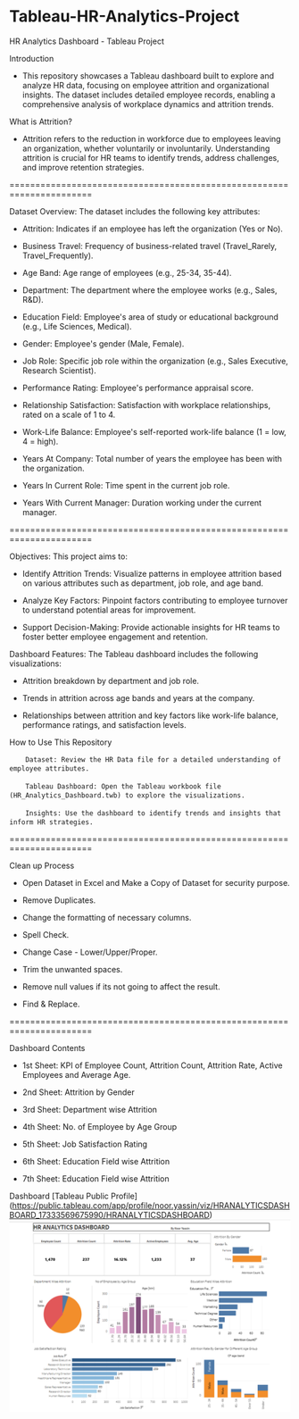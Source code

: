 # Tableau-HR-Analytics-Project

HR Analytics Dashboard - Tableau Project

Introduction

- This repository showcases a Tableau dashboard built to explore and analyze HR data, focusing on employee attrition and organizational insights. The dataset includes detailed employee records, enabling a comprehensive analysis of workplace dynamics and attrition trends.

What is Attrition?

- Attrition refers to the reduction in workforce due to employees leaving an organization, whether voluntarily or involuntarily. Understanding attrition is crucial for HR teams to identify trends, address challenges, and improve retention strategies.

======================================================================

Dataset Overview: The dataset includes the following key attributes:

- Attrition: Indicates if an employee has left the organization (Yes or No).

- Business Travel: Frequency of business-related travel (Travel_Rarely, Travel_Frequently).

- Age Band: Age range of employees (e.g., 25-34, 35-44).

- Department: The department where the employee works (e.g., Sales, R&D).

- Education Field: Employee's area of study or educational background (e.g., Life Sciences, Medical).

- Gender: Employee's gender (Male, Female).

- Job Role: Specific job role within the organization (e.g., Sales Executive, Research Scientist).

- Performance Rating: Employee's performance appraisal score.

- Relationship Satisfaction: Satisfaction with workplace relationships, rated on a scale of 1 to 4.

- Work-Life Balance: Employee's self-reported work-life balance (1 = low, 4 = high).

- Years At Company: Total number of years the employee has been with the organization.

- Years In Current Role: Time spent in the current job role.

- Years With Current Manager: Duration working under the current manager.

======================================================================

Objectives: This project aims to:

- Identify Attrition Trends: Visualize patterns in employee attrition based on various attributes such as department, job role, and age band.

- Analyze Key Factors: Pinpoint factors contributing to employee turnover to understand potential areas for improvement.

- Support Decision-Making: Provide actionable insights for HR teams to foster better employee engagement and retention.

Dashboard Features: The Tableau dashboard includes the following visualizations:

- Attrition breakdown by department and job role.

- Trends in attrition across age bands and years at the company.

- Relationships between attrition and key factors like work-life balance, performance ratings, and satisfaction levels.

How to Use This Repository

		Dataset: Review the HR Data file for a detailed understanding of employee attributes.

		Tableau Dashboard: Open the Tableau workbook file (HR_Analytics_Dashboard.twb) to explore the visualizations.

		Insights: Use the dashboard to identify trends and insights that inform HR strategies.

======================================================================

Clean up Process

  - Open Dataset in Excel and Make a Copy of Dataset for security purpose.

   - Remove Duplicates.

   - Change the formatting of necessary columns.

   - Spell Check.

   - Change Case - Lower/Upper/Proper.

   - Trim the unwanted spaces.

   - Remove null values if its not going to affect the result.

   - Find & Replace.

======================================================================

Dashboard Contents

   - 1st Sheet: KPI of Employee Count, Attrition Count, Attrition Rate, Active Employees and Average Age.
   
   - 2nd Sheet: Attrition by Gender
   
   - 3rd Sheet: Department wise Attrition
   
   - 4th Sheet: No. of Employee by Age Group
   
   - 5th Sheet: Job Satisfaction Rating
   
   - 6th Sheet: Education Field wise Attrition
   
   - 7th Sheet: Education Field wise Attrition

Dashboard
[Tableau Public Profile] (https://public.tableau.com/app/profile/noor.yassin/viz/HRANALYTICSDASHBOARD_17333569675990/HRANALYTICSDASHBOARD)
![HR Dashboard ](https://github.com/Nooryassin8/Tableau-HR-Analytics-Project/blob/dafea1879710936838225b71238ce55f473dd13a/Screenshot%202025-08-14%20235307.png)
